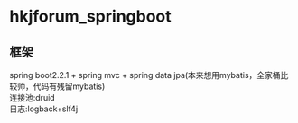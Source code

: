 # hkjforum_springboot
## 框架
spring boot2.2.1 + spring mvc + spring data jpa(本来想用mybatis，全家桶比较帅，代码有残留mybatis)  
连接池:druid  
日志:logback+slf4j  
